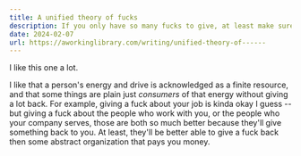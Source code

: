 ```yaml
---
title: A unified theory of fucks
description: If you only have so many fucks to give, at least make sure you're giving a fuck to something that might give some back.
date: 2024-02-07
url: https://aworkinglibrary.com/writing/unified-theory-of------
---
```


I like this one a lot.

I like that a person's energy and drive is acknowledged as a finite resource, and that some things are plain just *consumers* of that energy without giving a lot back. For example, giving a fuck about your job is kinda okay I guess -- but giving a fuck about the people who work with you, or the people who your company serves, those are both so much better because they'll give something back to you. At least, they'll be better able to give a fuck back then some abstract organization that pays you money.

